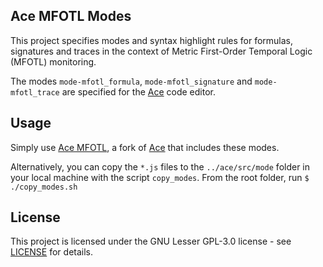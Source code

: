 ## Ace MFOTL Modes
This project specifies modes and syntax highlight rules for formulas, signatures and traces in the context of Metric First-Order Temporal Logic (MFOTL) monitoring.

The modes `mode-mfotl_formula`,  `mode-mfotl_signature` and `mode-mfotl_trace` are specified for the [Ace](https://github.com/ajaxorg/ace) code editor.

## Usage
Simply use [Ace MFOTL](https://github.com/leonardolima/ace-mfotl), a fork of [Ace](https://github.com/ajaxorg/ace) that includes these modes.

Alternatively, you can copy the `*.js` files to the `../ace/src/mode` folder in your local machine with the script `copy_modes`. From the root folder, run
`$ ./copy_modes.sh`

## License

This project is licensed under the GNU Lesser GPL-3.0 license - see [LICENSE](LICENSE) for details.